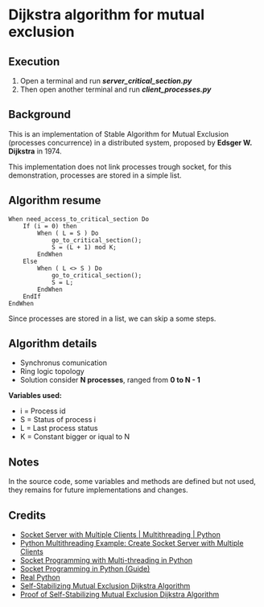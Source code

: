 # Dijkstra algorithm for mutual exclusion

## Execution
1. Open a terminal and run ***server_critical_section.py***
2. Then open another terminal and run ***client_processes.py***

## Background

This is an implementation of Stable Algorithm for Mutual Exclusion (processes concurrence) in a distributed system, proposed by **Edsger W. Dijkstra** in 1974.

This implementation does not link processes trough socket, for this demonstration, processes are stored in a simple list.

## Algorithm resume

	When need_access_to_critical_section Do
		If (i = 0) then
			When ( L = S ) Do
				go_to_critical_section();
				S = (L + 1) mod K;
			EndWhen
		Else
			When ( L <> S ) Do
				go_to_critical_section();
				S = L;
			EndWhen
		EndIf
	EndWhen
	
Since processes are stored in a list, we can skip a some steps.

## Algorithm details
- Synchronus comunication
- Ring logic topology
- Solution consider **N processes**, ranged from **0 to N - 1**

**Variables used:**

- i = Process id
- S = Status of process i
- L = Last process status
- K = Constant bigger or iqual to N

## Notes
In the source code, some variables and methods are defined but not used, they remains for future implementations and changes.

## Credits
- [Socket Server with Multiple Clients | Multithreading | Python](https://codezup.com/socket-server-with-multiple-clients-model-multithreading-python/) 
- [Python Multithreading Example: Create Socket Server with Multiple Clients](https://www.positronx.io/create-socket-server-with-multiple-clients-in-python/) 
- [Socket Programming with Multi-threading in Python](https://www.geeksforgeeks.org/socket-programming-multi-threading-python/) 
- [Socket Programming in Python (Guide)](https://realpython.com/python-sockets/#handling-multiple-connections) 
- [Real Python](https://github.com/realpython/materials/tree/master/python-sockets-tutorial) 
- [Self-Stabilizing Mutual Exclusion Dijkstra Algorithm](https://www.youtube.com/watch?v=7wEakmGYMqw&pp=ugMICgJlcxABGAE%3D) 
- [Proof of Self-Stabilizing Mutual Exclusion Dijkstra Algorithm](https://www.youtube.com/watch?v=cWSmOqVMesg) 